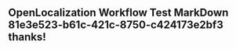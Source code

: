 <properties
ms.topic="hero-topic"
ms.test1="hero-topic"
ms.test2="test"/>

## OpenLocalization Workflow Test MarkDown 81e3e523-b61c-421c-8750-c424173e2bf3 thanks!
